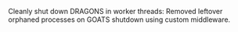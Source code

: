 Cleanly shut down DRAGONS in worker threads: Removed leftover orphaned processes on GOATS shutdown using custom middleware.
